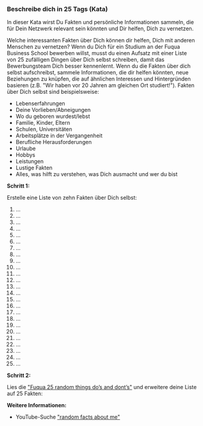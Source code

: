 ### Beschreibe dich in 25 Tags (Kata)

In dieser Kata wirst Du Fakten und persönliche Informationen sammeln, die für Dein Netzwerk relevant sein könnten und Dir helfen, Dich zu vernetzen.

Welche interessanten Fakten über Dich können dir helfen, Dich mit anderen Menschen zu vernetzen? Wenn du Dich für ein Studium an der Fuqua Business School bewerben willst, musst du einen Aufsatz mit einer Liste von 25 zufälligen Dingen über Dich selbst schreiben, damit das Bewerbungsteam Dich besser kennenlernt. Wenn du die Fakten über dich selbst aufschreibst, sammele Informationen, die dir helfen könnten, neue Beziehungen zu knüpfen, die auf ähnlichen Interessen und Hintergründen basieren (z.B. "Wir haben vor 20 Jahren am gleichen Ort studiert!"). Fakten über Dich selbst sind beispielsweise:

* Lebenserfahrungen
* Deine Vorlieben/Abneigungen
* Wo du geboren wurdest/lebst
* Familie, Kinder, Eltern
* Schulen, Universitäten
* Arbeitsplätze in der Vergangenheit
* Berufliche Herausforderungen
* Urlaube
* Hobbys
* Leistungen
* Lustige Fakten
* Alles, was hilft zu verstehen, was Dich ausmacht und wer du bist



**Schritt 1:**

Erstelle eine Liste von zehn Fakten über Dich selbst:

1.  ...
2.  ...
3.  ...
4.  ...
5.  ...
6.  ...
7.  ...
8.  ...
9.  ...
10.  ...
11.  ...
12.  ...
13.  ...
14.  ...
15.  ...
16.  ...
17.  ...
18.  ...
19.  ...
20.  ...
21.  ...
22.  ...
23.  ...
24.  ...
25.  ...



**Schritt 2:**

Lies die ["Fuqua 25 random things do’s and dont’s"](https://stratusadmissionscounseling.com/duke-fuqua-25-random-things-dos-donts) und erweitere deine Liste auf 25 Fakten:



**Weitere Informationen:**

* YouTube-Suche ["random facts about me"](https://www.youtube.com/results?search_query=random+facts+about+me)
